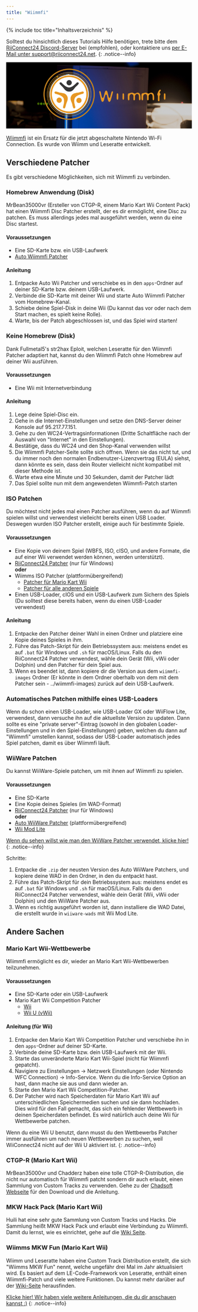 ```yaml
---
title: "Wiimmfi"
---
```


{% include toc title="Inhaltsverzeichnis" %}

Solltest du hinsichtlich dieses Tutorials Hilfe benötigen, trete bitte dem [RiiConnect24 Discord-Server](https://discord.gg/b4Y7jfD) bei (empfohlen), oder kontaktiere uns [per E-Mail unter support@riiconnect24.net](mailto:support@riiconnect24.net).
{: .notice--info}

![Wiimmfi-Logo](/images/WiiWiimmfiLogo.jpg)

[Wiimmfi](https://wiimmfi.de) ist ein Ersatz für die jetzt abgeschaltete Nintendo Wi-Fi Connection. Es wurde von Wiimm und Leseratte entwickelt.

## Verschiedene Patcher

Es gibt verschiedene Möglichkeiten, sich mit Wiimmfi zu verbinden.

### Homebrew Anwendung (Disk)
MrBean35000vr (Ersteller von CTGP-R, einem Mario Kart Wii Content Pack) hat einen Wiimmfi Disc Patcher erstellt, der es dir ermöglicht, eine Disc zu patchen. Es muss allerdings jedes mal ausgeführt werden, wenn du eine Disc startest.

#### Voraussetzungen
* Eine SD-Karte bzw. ein USB-Laufwerk
* [Auto Wiimmfi Patcher](/assets/files/autowiimmfipatcher-0.6.zip)

#### Anleitung

1. Entpacke Auto Wii Patcher und verschiebe es in den `apps`-Ordner auf deiner SD-Karte bzw. deinem USB-Laufwerk.
2. Verbinde die SD-Karte mit deiner Wii und starte Auto Wiimmfi Patcher vom Homebrew-Kanal.
3. Schiebe deine Spiel-Disk in deine Wii (Du kannst das vor oder nach dem Start machen, es spielt keine Rolle).
4. Warte, bis der Patch abgeschlossen ist, und das Spiel wird starten!

### Keine Homebrew (Disk)
Dank Fullmetal5's str2hax Eploit, welchen Leseratte für den Wiimmfi Patcher adaptiert hat, kannst du den Wiimmfi Patch ohne Homebrew auf deiner Wii ausführen.

#### Voraussetzungen
* Eine Wii mit Internetverbindung

#### Anleitung

1. Lege deine Spiel-Disc ein.
2. Gehe in die Internet-Einstellungen und setze den DNS-Server deiner Konsole auf 95.217.77.151.
3. Gehe zu den WC24-Vertragsinformationen (Dritte Schaltfläche nach der Auswahl von "Internet" in den Einstellungen).
4. Bestätige, dass du WC24 und den Shop-Kanal verwenden willst
5. Die Wiimmfi Patcher-Seite sollte sich öffnen. Wenn sie das nicht tut, und du immer noch den normalen Endbenutzer-Lizenzvertrag (EULA) siehst, dann könnte es sein, dass dein Router vielleicht nicht kompatibel mit dieser Methode ist.
6. Warte etwa eine Minute und 30 Sekunden, damit der Patcher lädt
7. Das Spiel sollte nun mit dem angewendeten Wiimmfi-Patch starten

### ISO Patchen
Du möchtest nicht jedes mal einen Patcher ausführen, wenn du auf Wiimmfi spielen willst und verwendest vielleicht bereits einen USB Loader. Deswegen wurden ISO Patcher erstellt, einige auch für bestimmte Spiele.

#### Voraussetzungen
- Eine Kopie von deinem Spiel (WBFS, ISO, cISO, und andere Formate, die auf einer Wii verwendet werden können, werden unterstützt).
- [RiiConnect24 Patcher](https://github.com/RiiConnect24/RiiConnect24-Patcher/releases/) (nur für Windows)  
**oder**
- Wiimms ISO Patcher (plattformübergreifend)
   - [Patcher für Mario Kart Wii](http://download.wiimm.de/wiimmfi/patcher/mkw-wiimmfi-patcher-v6.zip)
   - [Patcher für alle anderen Spiele](http://download.wiimm.de/wiimmfi/patcher/wiimmfi-patcher-v4.7z)
- Einen USB-Loader, cIOS und ein USB-Laufwerk zum Sichern des Spiels (Du solltest diese bereits haben, wenn du einen USB-Loader verwendest)

#### Anleitung
1. Entpacke den Patcher deiner Wahl in einen Ordner und platziere eine Kopie deines Spieles in ihm.
2. Führe das Patch-Skript für dein Betriebssystem aus: meistens endet es auf `.bat` für Windows und `.sh` für macOS/Linux. Falls du den RiiConnect24 Patcher verwendest, wähle dein Gerät (Wii, vWii oder Dolphin) und den Patcher für dein Spiel aus.
3. Wenn es beendet ist, dann kopiere dir die Version aus dem `wiimmfi-images` Ordner (Er könnte in dem Ordner oberhalb von dem mit dem Patcher sein - ../wiimmfi-images) zurück auf dein USB-Laufwerk.

### Automatisches Patchen mithilfe eines USB-Loaders
Wenn du schon einen USB-Loader, wie USB-Loader GX oder WiiFlow Lite, verwendest, dann versuche ihn auf die aktuellste Version zu updaten. Dann sollte es eine "private server"-Eintrag (sowohl in den globalen Loader-Einstellungen und in den Spiel-Einstellungen) geben, welchen du dann auf "Wiimmfi" umstellen kannst, sodass der USB-Loader automatisch jedes Spiel patchen, damit es über Wiimmfi läuft.

### WiiWare Patchen
Du kannst WiiWare-Spiele patchen, um mit ihnen auf Wiimmfi zu spielen.

#### Voraussetzungen

- Eine SD-Karte
- Eine Kopie deines Spieles (im WAD-Format)
- [RiiConnect24 Patcher](https://github.com/RiiConnect24/RiiConnect24-Patcher/releases/) (nur für Windows)  
**oder**
- [Auto WiiWare Patcher](https://github.com/RiiConnect24/auto-wiiware-patcher/releases) (plattformübergreifend)
- [Wii Mod Lite](https://github.com/RiiConnect24/Wii-Mod-Lite/releases)

[Wenn du sehen willst wie man den WiiWare Patcher verwendet, klicke hier!](wiiwarepatcher)
{: .notice--info}

Schritte:
1. Entpacke die `.zip` der neusten Version des Auto WiiWare Patchers, und kopiere deine WAD in den Ordner, in den du entpackt hast.
2. Führe das Patch-Skript für dein Betriebssystem aus: meistens endet es auf `.bat` für Windows und `.sh` für macOS/Linux. Falls du den RiiConnect24 Patcher verwendest, wähle dein Gerät (Wii, vWii oder Dolphin) und den WiiWare Patcher aus.
3. Wenn es richtig ausgeführt worden ist, dann installiere die WAD Datei, die erstellt wurde in `wiiware-wads` mit Wii Mod Lite.

## Andere Sachen

### Mario Kart Wii-Wettbewerbe
Wiimmfi ermöglicht es dir, wieder an Mario Kart Wii-Wettbewerben teilzunehmen.

#### Voraussetzungen

- Eine SD-Karte oder ein USB-Laufwerk
- Mario Kart Wii Competition Patcher
   - [Wii](https://competitions.wiimmfi.de/competition-tool-wii.zip)
   - [Wii U (vWii)](https://competitions.wiimmfi.de/competition-tool-wiiu.zip)

#### Anleitung (für Wii)

1. Entpacke den Mario Kart Wii Competition Patcher und verschiebe ihn in den `apps`-Ordner auf deiner SD-Karte.
2. Verbinde deine SD-Karte bzw. dein USB-Laufwerk mit der Wii.
3. Starte das unveränderte Mario Kart Wii-Spiel (nicht für Wiimmfi gepatcht).
4. Navigiere zu Einstellungen -> Netzwerk Einstellungen (oder Nintendo WFC Connection) -> Info-Service. Wenn du die Info-Service Option an hast, dann mache sie aus und dann wieder an.
5. Starte den Mario Kart Wii Competition-Patcher.
6. Der Patcher wird nach Speicherdaten für Mario Kart Wii auf unterschiedlichen Speichermedien suchen und sie dann hochladen. Dies wird für den Fall gemacht, das sich ein fehlender Wettbewerb in deinen Speicherdaten befindet. Es wird natürlich auch deine Wii für Wettbewerbe patchen.

Wenn du eine Wii U benutzt, dann musst du den Wettbewerbs Patcher immer ausführen um nach neuen Wettbewerben zu suchen, weil WiiConnect24 nicht auf der Wii U aktiviert ist.
{: .notice--info}

### CTGP-R (Mario Kart Wii)
MrBean35000vr und Chadderz haben eine tolle CTGP-R-Distribution, die nicht nur automatisch für Wiimmfi patcht sondern dir auch erlaubt, einen Sammlung von Custom Tracks zu verwenden. Gehe zu der [Chadsoft Webseite](http://chadsoft.co.uk) für den Download und die Anleitung.

### MKW Hack Pack (Mario Kart Wii)
Huili hat eine sehr gute Sammlung von Custom Tracks und Hacks. Die Sammlung heißt MKW Hack Pack und erlaubt eine Verbindung zu Wiimmfi. Damit du lernst, wie es einrichtet, gehe auf die [Wiki Seite](http://wiki.tockdom.com/wiki/MKW_Hack_Pack).

### Wiimms MKW Fun (Mario Kart Wii)
Wiimm und Leseratte haben eine Custom Track Distribution erstellt, die sich "Wiimms MKW Fun" nennt, welche ungefähr drei Mal im Jahr aktualisiert wird. Es basiert auf dem LE-Code-Framework von Leseratte, enthält einen Wiimmfi-Patch und viele weitere Funktionen. Du kannst mehr darüber auf der [Wiki-Seite](http://wiki.tockdom.com/wiki/Wiimms_Mario_Kart_Fun) herausfinden.

[Klicke hier! Wir haben viele weitere Anleitungen, die du dir anschauen kannst :)](site-navigation)
{: .notice--info}

